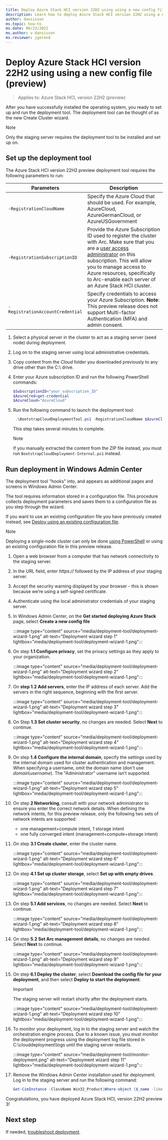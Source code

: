 ```yaml
---
title: Deploy Azure Stack HCI version 22H2 using using a new config file
description: Learn how to deploy Azure Stack HCI version 22H2 using a new config file
author: dansisson
ms.topic: how-to
ms.date: 08/23/2022
ms.author: v-dansisson
ms.reviewer: jgerend
---
```


# Deploy Azure Stack HCI version 22H2 using using a new config file (preview)

> Applies to: Azure Stack HCI, version 22H2 (preview)

After you have successfully installed the operating system, you ready to set up and run the deployment tool. The deployment tool can be thought of as the new Create Cluster wizard.

> [!NOTE]
> Only the staging server requires the deployment tool to be installed and set up on.

## Set up the deployment tool

The Azure Stack HCI version 22H2 preview deployment tool requires the following parameters to run:

|Parameters|Description|
|----|----|
|`-RegistrationCloudName`|Specify the Azure Cloud that should be used. For example, AzureCloud, AzureGermanCloud, or AzureUSGovernment|
|`-RegistrationSubscriptionID`|Provide the Azure Subscription ID used to register the cluster with Arc. Make sure that you are a [user access administrator](https://docs.microsoft.com/azure/role-based-access-control/built-in-roles#user-access-administrator) on this subscription. This will allow you to manage access to Azure resources, specifically to Arc-enable each server of an Azure Stack HCI cluster.|
|`-RegistrationAccountCredential`|Specify credentials to access your Azure Subscription. **Note**: This preview release does not support Multi-factor Authentication (MFA) and admin consent.|

1. Select a physical server in the cluster to act as a staging server (seed node) during deployment.

1. Log on to the staging server using local administrative credentials.

2. Copy content from the *Cloud* folder you downloaded previously to any drive other than the C:\ drive.

1. Enter your Azure subscription ID and run the following PowerShell commands:

    ```PowerShell
    $SubscriptionID="your_subscription_ID"
    $AzureCred=get-credential
    $AzureCloud="AzureCloud"
    ```

1. Run the following command to launch the deployment tool:

   ```PowerShell
    .\BootstrapCloudDeploymentTool.ps1 -RegistrationCloudName $AzureCloud -RegistrationSubscriptionID $SubscriptionID         -RegistrationAccountCredential $AzureCred
    ```

    This step takes several minutes to complete.

    > [!NOTE]
    > If you manually extracted the content from the ZIP file instead, you must run `BootstrapCloudDeployment-Internal.ps1` instead.

## Run deployment in Windows Admin Center

The deployment tool "hooks" into, and appears as additional pages and screens in Windows Admin Center.

The tool requires information stored in a configuration file. This procedure collects deployment parameters and saves them to a configuration file as you step through the wizard.

If you want to use an existing configuration file you have previously created instead, see [Deploy using an existing configuration file](deployment-tool-existing-file.md).

 > [!NOTE]
> Deploying a single-node cluster can only be done [using PowerShell](deployment-tool-powershell.md) or using an existing configuration file in this preview release.

1. Open a web browser from a computer that has network connectivity to the staging server.

1. In the URL field, enter *https://* followed by the IP address of your staging server.

1. Accept the security warning displayed by your browser - this is shown because we’re using a self-signed certificate.

1. Authenticate using the local administrator credentials of your staging server.

1. In Windows Admin Center, on the **Get started deploying Azure Stack** page, select **Create a new config file**

      :::image type="content" source="media/deployment-tool/deployment-wizard-1.png" alt-text="Deployment wizard step 1" lightbox="media/deployment-tool/deployment-wizard-1.png":::

1. On step **1.1 Configure privacy**, set the privacy settings as they apply to your organization.

    :::image type="content" source="media/deployment-tool/deployment-wizard-1.png" alt-text="Deployment wizard step 2" lightbox="media/deployment-tool/deployment-wizard-1.png":::

1. On **step 1.2 Add servers**, enter the IP address of each server.  Add the servers in the right sequence, beginning with the first server.

    :::image type="content" source="media/deployment-tool/deployment-wizard-1.png" alt-text="Deployment wizard step 3" lightbox="media/deployment-tool/deployment-wizard-1.png":::

1. On Step **1.3 Set cluster security**, no changes are needed. Select **Next** to continue.

    :::image type="content" source="media/deployment-tool/deployment-wizard-1.png" alt-text="Deployment wizard step 4" lightbox="media/deployment-tool/deployment-wizard-1.png":::

1. On step **1.4 Configure the internal domain**, specify the settings used by the internal domain used for cluster authentication and management. When specifying a username, omit the domain name (don't use *domain\username*). The "Administrator" username isn’t supported.

    :::image type="content" source="media/deployment-tool/deployment-wizard-1.png" alt-text="Deployment wizard step 5" lightbox="media/deployment-tool/deployment-wizard-1.png":::

1. On step **2 Networking**, consult with your network administrator to ensure you enter the correct network details. When defining the network intents, for this preview release, only the following two sets of network intents are supported:
    - one management+compute intent, 1 storage intent
    - one fully converged intent  (management+compute+storage intent)

1. On step **3.1 Create cluster**, enter the cluster name.

    :::image type="content" source="media/deployment-tool/deployment-wizard-1.png" alt-text="Deployment wizard step 6" lightbox="media/deployment-tool/deployment-wizard-1.png":::

1. On step **4.1 Set up cluster storage**, select **Set up with empty drives**.

    :::image type="content" source="media/deployment-tool/deployment-wizard-1.png" alt-text="Deployment wizard step 7" lightbox="media/deployment-tool/deployment-wizard-1.png":::

1. On step **5.1 Add services**, no changes are needed. Select **Next** to continue.

    :::image type="content" source="media/deployment-tool/deployment-wizard-1.png" alt-text="Deployment wizard step 8" lightbox="media/deployment-tool/deployment-wizard-1.png":::

1. On step **5.2 Set Arc management details**, no changes are needed. Select **Next** to continue.

    :::image type="content" source="media/deployment-tool/deployment-wizard-1.png" alt-text="Deployment wizard step 9" lightbox="media/deployment-tool/deployment-wizard-1.png":::

1. On step **6.1 Deploy the cluster**, select **Download the config file for your deployment**, and then select **Deploy to start the deployment**.

    > [!IMPORTANT]
    > The staging server will restart shortly after the deployment starts.

    :::image type="content" source="media/deployment-tool/deployment-wizard-1.png" alt-text="Deployment wizard step 10" lightbox="media/deployment-tool/deployment-wizard-1.png":::

1. To monitor your deployment, log in to the staging server and watch the orchestration engine process. Due to a known issue, you must monitor the deployment progress using the deployment log file stored in C:\clouddeployment\logs until the staging server restarts.

    :::image type="content" source="media/deployment-tool/monitor-deployment.png" alt-text="Deployment wizard step 11" lightbox="media/deployment-tool/deployment-wizard-1.png":::

1. Remove the Windows Admin Center installation used for deployment. Log in to the staging server and run the following command:

    ```powershell
    Get-CimInstance -ClassName Win32_Product|Where-object {$_name -like “Windows Admin Center”}| Invoke-CimMethod -MethodName Uninstall
    ```

Congratulations, you have deployed Azure Stack HCI, version 22H2 preview 3!

## Next step

If needed, [troubleshoot deployment](deployment-tool-troubleshooting.md).